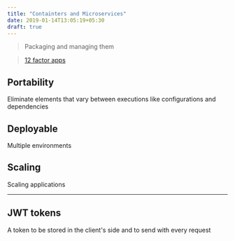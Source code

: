 ```yaml
---
title: "Containters and Microservices"
date: 2019-01-14T13:05:19+05:30
draft: true
---
```


> Packaging and managing them


> [12 factor apps](http://12factor.net)

## Portability 

Eliminate elements that vary between executions like configurations and dependencies

## Deployable

Multiple environments

## Scaling
 Scaling applications

---
 ## JWT tokens 

 A token to be stored in the client's side and to send with every request